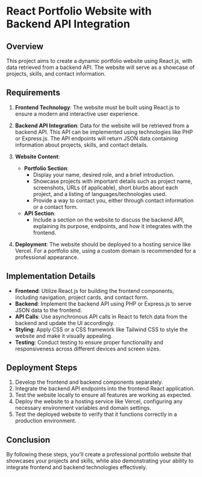 # React Portfolio Website with Backend API Integration

## Overview

This project aims to create a dynamic portfolio website using React.js, with data retrieved from a backend API. The website will serve as a showcase of projects, skills, and contact information.

## Requirements

1. **Frontend Technology**: The website must be built using React.js to ensure a modern and interactive user experience.

2. **Backend API Integration**: Data for the website will be retrieved from a backend API. This API can be implemented using technologies like PHP or Express.js. The API endpoints will return JSON data containing information about projects, skills, and contact details.

3. **Website Content**:

   - **Portfolio Section**:
     - Display your name, desired role, and a brief introduction.
     - Showcase projects with important details such as project name, screenshots, URLs (if applicable), short blurbs about each project, and a listing of languages/technologies used.
     - Provide a way to contact you, either through contact information or a contact form.
   - **API Section**:
     - Include a section on the website to discuss the backend API, explaining its purpose, endpoints, and how it integrates with the frontend.

4. **Deployment**: The website should be deployed to a hosting service like Vercel. For a portfolio site, using a custom domain is recommended for a professional appearance.

## Implementation Details

- **Frontend**: Utilize React.js for building the frontend components, including navigation, project cards, and contact form.
- **Backend**: Implement the backend API using PHP or Express.js to serve JSON data to the frontend.
- **API Calls**: Use asynchronous API calls in React to fetch data from the backend and update the UI accordingly.
- **Styling**: Apply CSS or a CSS framework like Tailwind CSS to style the website and make it visually appealing.
- **Testing**: Conduct testing to ensure proper functionality and responsiveness across different devices and screen sizes.

## Deployment Steps

1. Develop the frontend and backend components separately.
2. Integrate the backend API endpoints into the frontend React application.
3. Test the website locally to ensure all features are working as expected.
4. Deploy the website to a hosting service like Vercel, configuring any necessary environment variables and domain settings.
5. Test the deployed website to verify that it functions correctly in a production environment.

## Conclusion

By following these steps, you'll create a professional portfolio website that showcases your projects and skills, while also demonstrating your ability to integrate frontend and backend technologies effectively.
